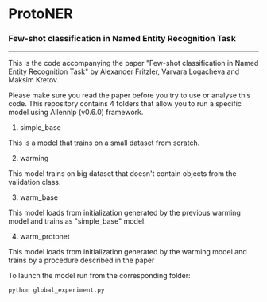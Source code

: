 # ProtoNER
### Few-shot classification in Named Entity Recognition Task
-------------------------------------------------

This is the code accompanying the paper "Few-shot classification in Named Entity Recognition Task" by Alexander Fritzler, Varvara Logacheva and Maksim Kretov.

Please make sure you read the paper before you try to use or analyse this code.
This repository contains 4 folders that allow you to run a specific model using Allennlp (v0.6.0) framework. 

1) simple_base

This is a model that trains on a small dataset from scratch.

2) warming

This model trains on big dataset that doesn't contain objects from the validation class.

3) warm_base

This model loads from initialization generated by the previous warming model and trains as "simple_base" model.

4) warm_protonet

This model loads from initialization generated by the warming model and trains by a procedure described in the paper 

To launch the model run from the corresponding folder:
```
python global_experiment.py
```
